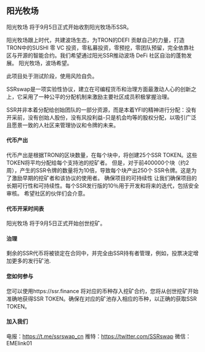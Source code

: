 ## 阳光牧场
 
阳光牧场 将于9月5日正式开始收割阳光牧场币SSR。

阳光牧场跟上时代，共建波场生态，为TRON的DEFI 贡献自己的力量，打造TRON中的SUSHI 零 VC 投资，零私募投资，零预挖，零团队预留，完全依靠社区与开源的智能合约。我们希望通过阳光SSR推动波场 DeFi 社区自治的蓬勃发展。 阳光牧场，波场希望。

此项目处于测试阶段，使用风险自负。

SSRswap是一项实验性协议，建立在可编程货币和治理方面最激动人心的创新之上，它采用了一种公平的分配机制来激励主要社区成员积极掌握治理。

SSR并非本着分配给创始团队的一部分资源，而是本着YFI的精神进行分配：没有开采前，没有创始人股份，没有风投利益-只是机会均等的股权分配，以吸引广泛且愿景一致的人社区来管理协议和令牌的未来。


#### 代币产出
代币产出是根据TRON的区块数量，在每个块中，将创建25个SSR TOKEN。这些TOKEN将平均分配给每个支持池的挖矿者。 但是，对于前400000个块（约2周），产生的SSR令牌的数量将为10倍，导致每个块产出250个 SSR令牌。这是为了激励早期的挖矿者和该协议的使用者。
确保项目的可持续性 让我们确保项目的长期可行性和可持续性。每个SSR发行版的10％用于开发和将来的迭代，包括安全审核。 希望社区的伙伴们会介意。

#### 代币开采时间表 
阳光牧场 将于9月5日正式开始创世挖矿。

#### 治理 
剩余的SSR代币将被锁定在合同中，并完全由SSR持有者管理，例如，投票决定增加更多的发行矿池.

#### 您如何参与 
您可以使用https://ssr.finance 将对应的币种存入挖矿合约，您将从创世挖矿开始准确地获得SSR TOKEN。确保在对应的矿池存入相应的币种，以正确的获取SSR TOKEN。

#### 加入我们 
电报：https://t.me/ssrswap_cn 推特：https://twitter.com/SSRswap 微信：EMElink01
